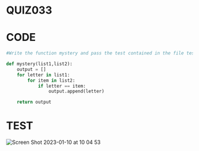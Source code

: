 # QUIZ033
# CODE

```.py
#Write the function mystery and pass the test contained in the file test_quiz_33.py

def mystery(list1,list2):
    output = []
    for letter in list1:
        for item in list2:
            if letter == item:
                output.append(letter)

    return output

```
# TEST

![Screen Shot 2023-01-10 at 10 04 53](https://user-images.githubusercontent.com/111761417/211438710-684d0808-bd97-47d1-8bae-33d8d8f8545b.png)

